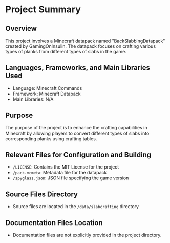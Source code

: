# Project Summary

## Overview
This project involves a Minecraft datapack named "BackSlabbingDatapack" created by GamingOnInsulin. The datapack focuses on crafting various types of planks from different types of slabs in the game.

## Languages, Frameworks, and Main Libraries Used
- Language: Minecraft Commands
- Framework: Minecraft Datapack
- Main Libraries: N/A

## Purpose
The purpose of the project is to enhance the crafting capabilities in Minecraft by allowing players to convert different types of slabs into corresponding planks using crafting tables.

## Relevant Files for Configuration and Building
- `/LICENSE`: Contains the MIT License for the project
- `/pack.mcmeta`: Metadata file for the datapack
- `/spyglass.json`: JSON file specifying the game version

## Source Files Directory
- Source files are located in the `/data/slabcrafting` directory

## Documentation Files Location
- Documentation files are not explicitly provided in the project directory.